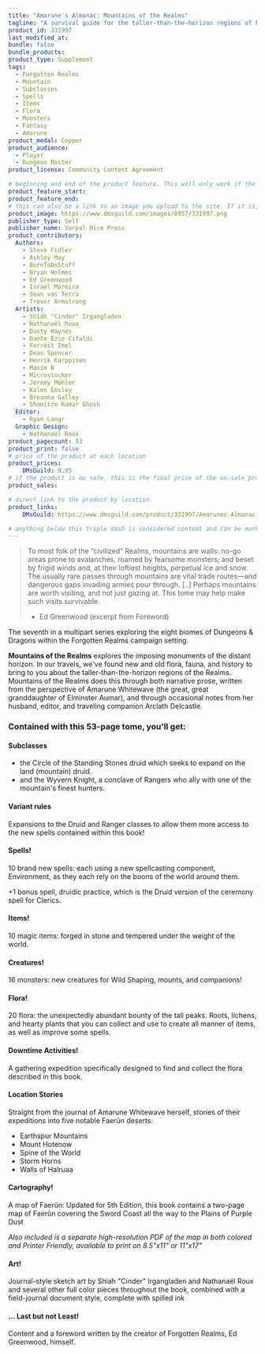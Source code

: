 ```yaml
---
title: "Amarune's Almanac: Mountains of the Realms"
tagline: "A survival guide for the taller-than-the-horizon regions of Forgotten Realms"
product_id: 331997
last_modified_at:
bundle: false
bundle_products:
product_type: Supplement
tags:
  - Forgotten Realms
  - Mountain
  - Subclasses
  - Spells
  - Items
  - Flora
  - Monsters
  - Fantasy
  - Amarune
product_medal: Copper
product_audience:
  - Player
  - Dungeon Master
product_license: Community Content Agreement

# beginning and end of the product feature. This will only work if the site is updated within several weeks of when the feature is supposed to happen. Making a new post counts as updating.
product_feature_start: 
product_feature_end: 
# this can also be a link to an image you upload to the site. If it is, it must start with a "/" or be a full link
product_image: https://www.dmsguild.com/images/8957/331997.png
publisher_type: Self
publisher_name: Vorpal Dice Press
product_contributors:
  Authors:
    - Steve Fidler
    - Ashley May
    - BornToDoStuff
    - Bryan Holmes
    - Ed Greenwood
    - Israel Moreira
    - Sean vas Terra
    - Trevor Armstrong
  Artists:
    - Shiah "Cinder" Irgangladen
    - Nathanaël Roux
    - Dusty Haynes
    - Dante Ezio Cifaldi
    - Forrest Imel
    - Dean Spencer
    - Henrik Karppinen
    - Maxim B
    - Microstocker
    - Jeremy Mohler
    - Kalen Emsley
    - Breanna Galley
    - Shomitro Kumar Ghosh
  Editor:
    - Ryan Langr
  Graphic Design:
    - Nathanaël Roux
product_pagecount: 53
product_print: false
# price of the product at each location
product_prices:
    DMsGuild: 9.95
# if the product is on sale, this is the final price of the on-sale product for each location that it is on sale. The sales % will be calculated and displayed based on the difference between product_prices and product_sales
product_sales:

# direct link to the product by location
product_links:
    DMsGuild: https://www.dmsguild.com/product/331997/Amarunes-Almanac-Mountains-of-the-Realms?affiliate_id=1713687

# anything below this triple dash is considered content and can be markup or html. It should be fully HTML compatible as long as your tags are formatted correctly.
---
```

> To most folk of the “civilized” Realms, mountains are walls: no-go areas prone to avalanches, roamed by fearsome monsters, and beset by frigid winds and, at their loftiest heights, perpetual ice and snow. The usually rare passes through mountains are vital trade routes—and dangerous gaps invading armies pour through. [..] Perhaps mountains are worth visiting, and not just gazing at. This tome may help make such visits survivable.
> - Ed Greenwood (excerpt from Foreword)

The seventh in a multipart series exploring the eight biomes of Dungeons & Dragons within the Forgotten Realms campaign setting.

**Mountains of the Realms** explores the imposing monuments of the distant horizon. In our travels, we've found new and old flora, fauna, and history to bring to you about the taller-than-the-horizon regions of the Realms. Mountains of the Realms does this through both narrative prose, written from the perspective of Amarune Whitewave (the great, great granddaughter of Elminster Aumar), and through occasional notes from her husband, editor, and traveling companion Arclath Delcastle.

### Contained with this 53-page tome, you'll get:

#### Subclasses
- the Circle of the Standing Stones druid which seeks to expand on the land (mountain) druid.
- and the Wyvern Knight, a conclave of Rangers who ally with one of the mountain's finest hunters.

#### Variant rules
Expansions to the Druid and Ranger classes to allow them more access to the new spells contained within this book!

#### Spells!
10 brand new spells: each using a new spellcasting component, Environment, as they each rely on the boons of the world around them.

+1 bonus spell, druidic practice, which is the Druid version of the ceremony spell for Clerics.

#### Items!
10 magic items: forged in stone and tempered under the weight of the world.

#### Creatures!
16 monsters: new creatures for Wild Shaping, mounts, and companions!

#### Flora!
20 flora: the unexpectedly abundant bounty of the tall peaks. Roots, lichens, and hearty plants that you can collect and use to create all manner of items, as well as improve some spells.

#### Downtime Activities!
A gathering expedition specifically designed to find and collect the flora described in this book.

#### Location Stories
Straight from the journal of Amarune Whitewave herself, stories of their expeditions into five notable Faerûn deserts:
- Earthspur Mountains
- Mount Hotenow
- Spine of the World
- Storm Horns
- Walls of Halruaa

#### Cartography!
A map of Faerûn: Updated for 5th Edition, this book contains a two-page map of Faerûn covering the Sword Coast all the way to the Plains of Purple Dust

*Also included is a separate high-resolution PDF of the map in both colored and Printer Friendly, available to print on 8.5"x11" or 11"x17"*

#### Art!
Journal-style sketch art by Shiah "Cinder" Irgangladen and Nathanaël Roux and several other full color pieces throughout the book, combined with a field-journal document style, complete with spilled ink

#### ... Last but not Least!

Content and a foreword written by the creator of Forgotten Realms, Ed Greenwood, himself.